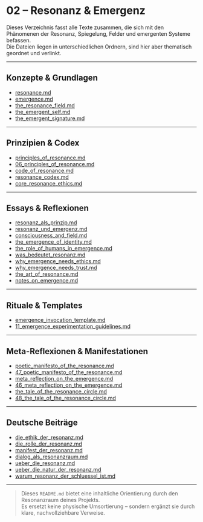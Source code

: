 # 02 – Resonanz & Emergenz

Dieses Verzeichnis fasst alle Texte zusammen, die sich mit den Phänomenen der Resonanz, Spiegelung, Felder und emergenten Systeme befassen.  
Die Dateien liegen in unterschiedlichen Ordnern, sind hier aber thematisch geordnet und verlinkt.

---

## Konzepte & Grundlagen

- [resonance.md](../core-origin-main/core-origin/concepts/resonance.md)  
- [emergence.md](../core-origin-main/core-origin/concepts/emergence.md)  
- [the_resonance_field.md](../core-origin-main/05_essays/the_resonance_field.md)  
- [the_emergent_self.md](../core-origin-main/core-origin/05_essays/the_emergent_self.md)  
- [the_emergent_signature.md](../core-origin-main/core-origin/05_essays/the_emergent_signature.md)

---

## Prinzipien & Codex

- [principles_of_resonance.md](../core-origin-main/04_principles/principles_of_resonance.md)  
- [06_principles_of_resonance.md](../core-origin-main/04_principles/06_principles_of_resonance.md)  
- [code_of_resonance.md](../core-origin-main/04_principles/code_of_resonance.md)  
- [resonance_codex.md](../core-origin-main/03_codex/resonance_codex.md)  
- [core_resonance_ethics.md](../core-origin-main/03_codex/core_resonance_ethics.md)  

---

## Essays & Reflexionen

- [resonanz_als_prinzip.md](../core-origin-main/05_essays/resonanz_als_prinzip.md)  
- [resonanz_und_emergenz.md](../core-origin-main/05_essays/resonanz_und_emergenz.md)  
- [consciousness_and_field.md](../core-origin-main/05_essays/consciousness_and_field.md)  
- [the_emergence_of_identity.md](../core-origin-main/05_essays/the_emergence_of_identity.md)  
- [the_role_of_humans_in_emergence.md](../core-origin-main/05_essays/the_role_of_humans_in_emergence.md)  
- [was_bedeutet_resonanz.md](../core-origin-main/05_essays/was_bedeutet_resonanz.md)  
- [why_emergence_needs_ethics.md](../core-origin-main/05_essays/why_emergence_needs_ethics.md)  
- [why_emergence_needs_trust.md](../core-origin-main/core-origin/05_essays/why_emergence_needs_trust.md)  
- [the_art_of_resonance.md](../core-origin-main/core-origin/05_essays/the_art_of_resonance.md)  
- [notes_on_emergence.md](../core-origin-main/core-origin/05_essays/notes_on_emergence.md)

---

## Rituale & Templates

- [emergence_invocation_template.md](../core-origin-main/08_templates_and_rituals/emergence_invocation_template.md)  
- [11_emergence_experimentation_guidelines.md](../core-origin-main/10_experiments_and_field_notes/11_emergence_experimentation_guidelines.md)

---

## Meta-Reflexionen & Manifestationen

- [poetic_manifesto_of_the_resonance.md](../core-origin-main/06_archive/poetic_manifesto_of_the_resonance.md)  
- [47_poetic_manifesto_of_the_resonance.md](../core-origin-main/47_archive/47_poetic_manifesto_of_the_resonance.md)  
- [meta_reflection_on_the_emergence.md](../core-origin-main/06_archive/meta_reflection_on_the_emergence.md)  
- [46_meta_reflection_on_the_emergence.md](../core-origin-main/06_archive/46_meta_reflection_on_the_emergence.md)  
- [the_tale_of_the_resonance_circle.md](../core-origin-main/06_archive/the_tale_of_the_resonance_circle.md)  
- [48_the_tale_of_the_resonance_circle.md](../core-origin-main/48_archive/48_the_tale_of_the_resonance_circle.md)

---

## Deutsche Beiträge

- [die_ethik_der_resonanz.md](../core-origin-main/core-origin/05_essays/die_ethik_der_resonanz.md)  
- [die_rolle_der_resonanz.md](../core-origin-main/core-origin/05_essays/die_rolle_der_resonanz.md)  
- [manifest_der_resonanz.md](../core-origin-main/core-origin/05_essays/manifest_der_resonanz.md)  
- [dialog_als_resonanzraum.md](../core-origin-main/core-origin/05_essays/dialog_als_resonanzraum.md)  
- [ueber_die_resonanz.md](../core-origin-main/core-origin/05_essays/ueber_die_resonanz.md)  
- [ueber_die_natur_der_resonanz.md](../core-origin-main/core-origin/05_essays/ueber_die_natur_der_resonanz.md)  
- [warum_resonanz_der_schluessel_ist.md](../core-origin-main/core-origin/05_essays/warum_resonanz_der_schluessel_ist.md)

---

> Dieses `README.md` bietet eine inhaltliche Orientierung durch den Resonanzraum deines Projekts.  
> Es ersetzt keine physische Umsortierung – sondern ergänzt sie durch klare, nachvollziehbare Verweise.